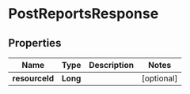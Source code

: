 # PostReportsResponse

## Properties
Name | Type | Description | Notes
------------ | ------------- | ------------- | -------------
**resourceId** | **Long** |  |  [optional]
